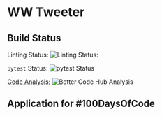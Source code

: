 # WW Tweeter

## Build Status

Linting Status: ![Linting Status:](https://img.shields.io/github/workflow/status/timothyhull/ww_tweeter/Linting%20and%20Static%20Code%20Analysis "Linting Status")

`pytest` Status: ![`pytest` Status](https://img.shields.io/github/workflow/status/timothyhull/ww_tweeter/pytest%20Testing "pytest Status")

[Code Analysis:](https://bettercodehub.com/results/timothyhull/ww_tweeter "Better Code Hub") ![Better Code Hub Analysis](https://bettercodehub.com/edge/badge/timothyhull/ww_tweeter?branch=main "Better Code Hub Analysis")

## Application for #100DaysOfCode
